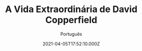 ---
id: '89060d00-3761-4fe2-af46-a611a7f79446'
type: 'movie' # Filme, Série, Anime
title: "A Vida Extraordinária de David Copperfield"
synopsis: []
originalTitle: "The Personal History of David Copperfield"
date: '2021-04-05T17:52:10.000Z'
update: '2021-04-05T17:52:10.000Z'
releaseDate: '2019-11-07T03:00:00.000Z'
imdb:
  rating: '6.4' # 8.5
  id: '' # tt0470752
duration: '1h 59 Min'
trailer:
  urls: [
    'oHG7FnBDY0Q',
  ]
tags: ['1080p']
genre: ['Comédia', 'Drama'] #
quality: 'BluRay' # BluRay, WEB-DL, HDTV, WEB-DL4K, WEB-DLe
format: 'Mkv' # MKV, MP4, TS
audio: 'Inglês' # Dublado, Legendado, Dual Audio, Dub & Leg
subtitle: 'Português' # Português, inglês,
size: '2.69 GB' # 4.8 GB
audioQuality: 10
videoQuality: 10
directors: []
#  - name: 'Lana Wachowski'
#    image: ''
#  - name: 'Lilly Wachowski'
#    image: ''
cast: []
#  - name: 'Keanu Reeves'
#    image: ''
#    characterName: 'Neo'
writers: []
#  - name: ''
#    image: ''
maturityRating:
  age: '' # L , 10, 12, 14, 16, 18
  topics: [''] # Violence, Illegal drugs, Inappropriate Language, Legal Drugs, Sexual Content, Extreme Violence
###########################################
download:
  
  - url: 'magnet:?xt=urn:btih:0474FE0701AAA6686E9A982B9150DF05BC91CFD9&dn=The.Personal.History.of.David.Copperfield.2019.1080p.BDRip.Legendado.mkv&tr=udp%3a%2f%2ftracker.openbittorrent.com%3a1337%2fannounce&tr=udp%3a%2f%2ftracker.opentrackr.org%3a1337%2fannounce'
    resolution: '1080p' # 720p, 1080p, 4K,
    audio: 'Legendado' # Dublado, Legendado, Dual Audio
    size: '' # 4.8 GB
    quality: '' # BluRay, WEB-DL
    format: '' # MKV
images:
  cover: '/assets/movies/a-vida-extraordinaria-de-david-copperfield.jpg'
  background: '/assets/movies/'
---